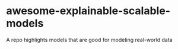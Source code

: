 # awesome-explainable-scalable-models
A repo highlights models that are good for modeling real-world data
